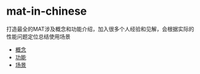 # mat-in-chinese
打造最全的MAT涉及概念和功能介绍，加入很多个人经验和见解，会根据实际的性能问题定位总结使用场景

* [概念](./概念/README.md)
* [功能](./功能/README.md)
* [场景](./场景/README.md)
